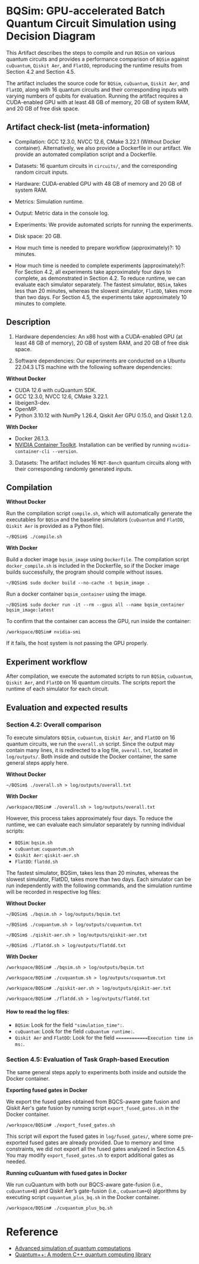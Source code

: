 # BQSim: GPU-accelerated Batch Quantum Circuit Simulation using Decision Diagram

This Artifact describes the steps to compile and run `BQSim` on various quantum circuits and provides a performance comparison of `BQSim` against `cuQuantum`, `Qiskit Aer`, and `FlatDD`, reproducing the runtime results from Section 4.2 and Section 4.5. 

The artifact includes the source code for `BQSim`, `cuQuantum`, `Qiskit Aer`, and `FlatDD`, along with 16 quantum circuits and their corresponding inputs with varying numbers of qubits for evaluation. Running the artifact requires a CUDA-enabled GPU with at least 48 GB of memory, 20 GB of system RAM, and 20 GB of free disk space.

## Artifact check-list (meta-information)

* Compilation: GCC 12.3.0, NVCC 12.6, CMake 3.22.1 (Without Docker container). Alternatively, we also provide a Dockerfile in our artifact. We provide an automated compilation script and a Dockerfile.
* Datasets: 16 quantum circuits in `circuits/`, and the corresponding random circuit inputs.
* Hardware: CUDA-enabled GPU with 48 GB of memory and 20 GB of system RAM.
* Metrics: Simulation runtime.
* Output: Metric data in the console log. 
* Experiments: We provide automated scripts for running the experiments.
* Disk space: 20 GB.
* How much time is needed to prepare workflow (approximately)?: 10 minutes.

* How much time is needed to complete experiments (approximately)?: For Section 4.2, all experiments take approximately four days to complete, as demonstrated in Section 4.2. To reduce runtime, we can evaluate each simulator separately. The fastest simulator, `BQSim`, takes less than 20 minutes, whereas the slowest simulator, `FlatDD`, takes more than two days. For Section 4.5, the experiments take approximately 10 minutes to complete.
## Description

1. Hardware dependencies: An x86 host with a CUDA-enabled GPU (at least 48 GB of memory), 20 GB of system RAM, and 20 GB of free disk space.

2. Software dependencies: Our experiments are conducted on a Ubuntu 22.04.3 LTS machine with the following software dependencies:

**Without Docker**

* CUDA 12.6 with cuQuantum SDK.
* GCC 12.3.0, NVCC 12.6, CMake 3.22.1.
* libeigen3-dev.
* OpenMP.
* Python 3.10.12 with NumPy 1.26.4, Qiskit Aer GPU 0.15.0, and Qiskit 1.2.0.

**With Docker**

* Docker 26.1.3.
* [NVIDIA Container Toolkit](https://docs.nvidia.com/datacenter/cloud-native/container-toolkit/latest/install-guide.html). Installation can be verified by running `nvidia-container-cli --version`. 

3. Datasets: The artifact includes 16 `MQT-Bench` quantum circuits along with their corresponding randomly generated inputs.

## Compilation

**Without Docker**

Run the compilation script `compile.sh`, which will automatically generate the executables for `BQSim` and the baseline simulators (`cuQuantum` and `FlatDD`, `Qiskit Aer` is provided as a Python file).

`~/BQSim$ ./compile.sh`

**With Docker**

Build a docker image `bqsim_image` using `Dockerfile`.  The compilation script `docker_compile.sh` is included in the Dockerfile, so if the Docker image builds successfully, the program should compile without issues. 

`~/BQSim$ sudo docker build --no-cache -t bqsim_image . `

Run a docker container `bqsim_container` using the image.

`~/BQSim$ sudo docker run -it --rm --gpus all --name bqsim_container bqsim_image:latest`

To confirm that the container can access the GPU, run inside the container:

`/workspace/BQSim# nvidia-smi`

If it fails, the host system is not passing the GPU properly.

## Experiment workflow

After compilation, we execute the automated scripts to run `BQSim`, `cuQuantum`, `Qiskit Aer`, and `FlatDD` on 16 quantum circuits. The scripts report the runtime of each simulator for each circuit.

## Evaluation and expected results

### Section 4.2: Overall comparison

To execute simulators `BQSim`, `cuQuantum`, `Qiskit Aer`, and `FlatDD` on 16 quantum circuits, we run the `overall.sh` script. Since the output may contain many lines, it is redirected to a log file, `overall.txt`, located in `log/outputs/`. Both inside and outside the Docker container, the same general steps apply here.

**Without Docker**

`~/BQSim$ ./overall.sh > log/outputs/overall.txt`

**With Docker**

`/workspace/BQSim# ./overall.sh > log/outputs/overall.txt`

However, this process takes approximately four days. To reduce the runtime, we can evaluate each simulator separately by running individual scripts:

* `BQSim`: `bqsim.sh`
* `cuQuantum`: `cuquantum.sh`
* `Qiskit Aer`: `qiskit-aer.sh`
* `FlatDD`: `flatdd.sh`

The fastest simulator, BQSim, takes less than 20 minutes, whereas the slowest simulator, FlatDD, takes more than two days. Each simulator can be run independently with the following commands, and the simulation runtime will be recorded in respective log files:

**Without Docker**

`~/BQSim$ ./bqsim.sh > log/outputs/bqsim.txt`

`~/BQSim$ ./cuquantum.sh > log/outputs/cuquantum.txt`

`~/BQSim$ ./qiskit-aer.sh > log/outputs/qiskit-aer.txt`

`~/BQSim$ ./flatdd.sh > log/outputs/flatdd.txt`

**With Docker**

`/workspace/BQSim# ./bqsim.sh > log/outputs/bqsim.txt`

`/workspace/BQSim# ./cuquantum.sh > log/outputs/cuquantum.txt`

`/workspace/BQSim# ./qiskit-aer.sh > log/outputs/qiskit-aer.txt`

`/workspace/BQSim# ./flatdd.sh > log/outputs/flatdd.txt`

#### How to read the log files:

* `BQSim`: Look for the field `"simulation_time":`.
* `cuQuantum`: Look for the field `cuQuantum runtime:`.
* `Qiskit Aer` and `FlatDD`: Look for the field `============Execution time in ms:`.

### Section 4.5: Evaluation of Task Graph-based Execution

The same general steps apply to experiments both inside and outside the Docker container.

**Exporting fused gates in Docker**

We export the fused gates obtained from BQCS-aware gate fusion and Qiskit Aer's gate fusion by running script `export_fused_gates.sh` in the Docker container.

`/workspace/BQSim# ./export_fused_gates.sh`

This script will export the fused gates in `log/fused_gates/`, where some pre-exported fused gates are already provided.  Due to memory and time constraints, we did not export all the fused gates analyzed in Section 4.5. You may modify `export_fused_gates.sh` to export additional gates as needed.

**Running cuQuantum with fused gates in Docker**

We run cuQuantum with both our BQCS-aware gate-fusion (i.e., `cuQuantum+B`) and Qiskit Aer’s gate-fusion (i.e., `cuQuantum+Q`) algorithms by executing script `cuquantum_plus_bq.sh` in the Docker container.

`/workspace/BQSim# ./cuquantum_plus_bq.sh`


# Reference
+ [Advanced simulation of quantum computations](https://ieeexplore.ieee.org/abstract/document/8355954)
+ [Quantum++: A modern C++ quantum computing library](https://journals.plos.org/plosone/article?id=10.1371/journal.pone.0208073)